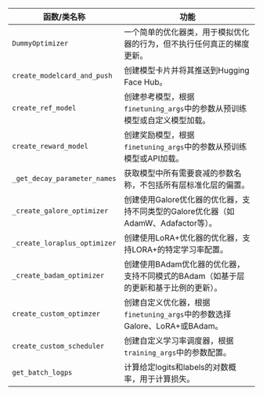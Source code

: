 |函数/类名称| 功能|
|---|---|
|`DummyOptimizer`| 一个简单的优化器类，用于模拟优化器的行为，但不执行任何真正的梯度更新。|
|`create_modelcard_and_push`| 创建模型卡片并将其推送到Hugging Face Hub。|
|`create_ref_model`| 创建参考模型，根据`finetuning_args`中的参数从预训练模型或自定义模型加载。|
|`create_reward_model`| 创建奖励模型，根据`finetuning_args`中的参数从预训练模型或API加载。|
|`_get_decay_parameter_names`| 获取模型中所有需要衰减的参数名称，不包括所有层标准化层的偏置。|
|`_create_galore_optimizer`| 创建使用Galore优化器的优化器，支持不同类型的Galore优化器（如AdamW、Adafactor等）。|
|`_create_loraplus_optimizer`| 创建使用LoRA+优化器的优化器，支持LORA+的特定学习率配置。|
|`_create_badam_optimizer`| 创建使用BAdam优化器的优化器，支持不同模式的BAdam（如基于层的更新和基于比例的更新）。|
|`create_custom_optimzer`| 创建自定义优化器，根据`finetuning_args`中的参数选择Galore、LoRA+或BAdam。|
|`create_custom_scheduler`| 创建自定义学习率调度器，根据`training_args`中的参数配置。|
|`get_batch_logps`| 计算给定logits和labels的对数概率，用于计算损失。|
